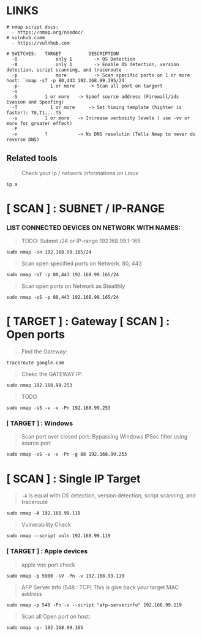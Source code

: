 # LINKS
```
# nmap script docs:
  - https://nmap.org/nsedoc/
# vulnhub.comm
  - https://vulnhub.com
```

```
# SWITCHES:	  TARGET		  DESCRIPTION
  -O		      only 1	  	-> OS Detection
  -A		      only 1	  	-> Enable OS detection, version detection, script scanning, and traceroute
  -p 		      more		    -> Scan specific ports on 1 or more host: `nmap -sT -p 80,443 192.168.99.195/24`
  -p-	        1 or more	  -> Scan all port on targert
  -s
  -S      	  1 or more	  -> Spoof source address (Firewall/ids Evasion and Spoofing) 
  -T	        1 or more	  -> Set timing template (highter is faster): T0,T1,...T5
  -v          1 or more	  -> Increase verbosity levele ( use -vv or more for greater effect)
  -P
  -n          ?		      -> No DNS resolutin (Tells Nmap to never do reverse DNS)
```

## Related tools
> Check your ip / network informations on Linux
```
ip a 
```



# [ SCAN ] : SUBNET / IP-RANGE 

### LIST CONNECTED DEVICES ON NETWORK WITH NAMES:

> TODO: Subnet /24 or IP-range 192.168.99.1-165
```
sudo nmap -sn 192.168.99.165/24
```

> Scan open specified ports on Network: 80, 443
```
sudo nmap -sT -p 80,443 192.168.99.165/24
```

> Scan open ports on Network as Stealthly
```
sudo nmap -sS -p 80,443 192.168.99.165/24
``` 

# [ TARGET ] : Gateway [ SCAN ] : Open ports

> Find the Gateway:
```
traceroute google.com
```

> Chekc the GATEWAY IP:
```
sudo nmap 192.168.99.253
```

> TODO
```
sudo nmap -sS -v -v -Pn 192.168.99.253
```

### [ TARGET ] : Windows
> Scan port over closed port:
> Bypassing Windows IPSec filter using source port
```
sudo nmap -sS -v -v -Pn -g 88 192.168.99.253
```


# [ SCAN ] : Single IP Target

> `-A` is equal with OS detection, version detection, script scanning, and traceroute
```
sudo nmap -A 192.168.99.119
```

> Vulnerability Check
```
sudo nmap --script vuln 192.168.99.119
```

### [ TARGET ] : Apple devices
> apple vnc port check
```
sudo nmap -p 5900 -sV -Pn -v 192.168.99.119
```

> AFP Server Info (548 : TCP) 
> This is give back your target MAC address
```
sudo nmap -p 548 -Pn -v --script "afp-serverinfo" 192.168.99.119
```


> Scan all Open port on host:
```
sudo nmap -p- 192.168.99.165
```
